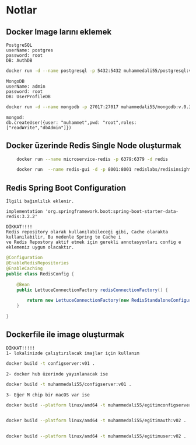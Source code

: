 # Notlar

## Docker Image larını eklemek

    PostgreSQL
    userName: postgres
    password: root
    DB: AuthDB
```bash
docker run -d --name postgresql -p 5432:5432 muhammedali55/postgresql:v.0.1

```
    MongoDB
    userName: admin
    password: root
    DB: UserProfileDB
```bash
docker run -d --name mongodb -p 27017:27017 muhammedali55/mongodb:v.0.3
```

    mongod: 
    db.createUser({user: "muhammet",pwd: "root",roles: ["readWrite","dbAdmin"]}) 

## Docker üzerinde Redis Single Node oluşturmak

```bash
    docker run --name microservice-redis -p 6379:6379 -d redis
```

```bash
    docker run  --name redis-gui -d -p 8001:8001 redislabs/redisinsight:1.14.0
```

## Redis Spring Boot Configuration
    İlgili bağımlılık eklenir.

    implementation 'org.springframework.boot:spring-boot-starter-data-redis:3.2.2'

    DİKKAT!!!!
    Redis repository olarak kullanılabileceği gibi, Cache olarakta kullanılabilir, Bu nedenle Spring te Cache i 
    ve Redis Repostory aktif etmek için gerekli annotasyonları config e eklemeniz uygun olacaktır.

```java
@Configuration
@EnableRedisRepositories
@EnableCaching
public class RedisConfig {

    @Bean
    public LettuceConnectionFactory redisConnectionFactory() {

        return new LettuceConnectionFactory(new RedisStandaloneConfiguration("localhost", 6379));
    }

}
```

## Dockerfile ile image oluşturmak
    DİKKAT!!!!!
    1- lokalinizde çalıştırılacak imajlar için kullanım
````bash
docker build -t configserver:v01 .
````
    2- docker hub üzerinde yayınlanacak ise
````bash
docker build -t muhammedali55/configserver:v01 .
````
    3- Eğer M chip bir macOS var ise 
````bash
docker build --platform linux/amd64 -t muhammedali55/egitimconfigserver:v01 .


docker build --platform linux/amd64 -t muhammedali55/egitimauth:v02 .


docker build --platform linux/amd64 -t muhammedali55/egitimuser:v02 .

````
